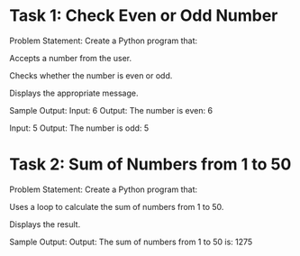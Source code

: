 # Task 1: Check Even or Odd Number
Problem Statement:
Create a Python program that:

Accepts a number from the user.

Checks whether the number is even or odd.

Displays the appropriate message.

Sample Output:
Input: 6
Output: The number is even: 6

Input: 5
Output: The number is odd: 5

# Task 2: Sum of Numbers from 1 to 50
Problem Statement:
Create a Python program that:

Uses a loop to calculate the sum of numbers from 1 to 50.

Displays the result.

Sample Output:
Output: The sum of numbers from 1 to 50 is: 1275

